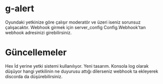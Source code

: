 # g-alert
Oyundaki yetkinize göre çalışır moderatör ve üzeri iseniz sorunsuz çalışacaktır.
Webhook girmek için server_config Config.Webhook'tan webhook adresinizi girebilirsiniz.
# Güncellemeler
Hex İd yerine yetki sistemi kullanılıyor.
Yeni tasarım.
Konsola log olarak düşüyor hangi yetkilinin ne duyurusu attığı dilerseniz webhook ta ekleyerek discorda da düşürebilirsiniz.

